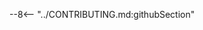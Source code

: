 --8<-- "../CONTRIBUTING.md:githubSection"

<!--References for web-->

<!-- markdownlint-disable MD053 -->
[code-conventions]: code-conventions.guide.md
[release-workflow]: release-workflow.guide.md
<!-- markdownlint-enable MD053 -->
